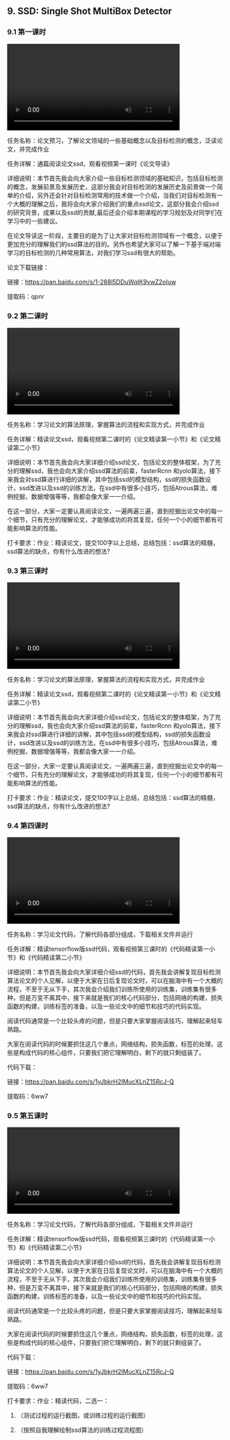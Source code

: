 ## 9. SSD: Single Shot MultiBox Detector

### 9.1 第一课时

<video width=80%  controls >
	<source type="video/mp4" src="009-ssd-single-shot-multibox-detector/009-1.mp4">
</video>

任务名称：论文预习，了解论文领域的一些基础概念以及目标检测的概念，泛读论文，并完成作业

任务详解：通篇阅读论文ssd，观看视频第一课时《论文导读》

详细说明：本节首先我会向大家介绍一些目标检测领域的基础知识，包括目标检测的概念，发展前景及发展历史，这部分我会对目标检测的发展历史及前景做一个简单的介绍，另外还会针对目标检测常用的技术做一个介绍，当我们对目标检测有一个大概的理解之后，我将会向大家介绍我们的重点ssd论文，这部分我会介绍ssd的研究背景，成果以及ssd的贡献,最后还会介绍本期课程的学习规划及对同学们在学习中的一些建议。

在论文导读这一阶段，主要目的是为了让大家对目标检测领域有一个概念，以便于更加充分的理解我们的ssd算法的目的。另外也希望大家可以了解一下基于端对端学习的目标检测的几种常用算法，对我们学习ssd有很大的帮助。

论文下载链接：

链接：https://pan.baidu.com/s/1-288l5DDuWqIK9vwZ2oIuw 

提取码：qpnr 

### 9.2 第二课时

<video width=80%  controls >
	<source type="video/mp4" src="009-ssd-single-shot-multibox-detector/009-2.mp4">
</video>

任务名称：学习论文的算法原理，掌握算法的流程和实现方式，并完成作业

任务详解：精读论文ssd，观看视频第二课时的《论文精读第一小节》和《论文精读第二小节》

详细说明：本节首先我会向大家详细介绍ssd论文，包括论文的整体框架，为了充分的理解ssd，我也会向大家介绍ssd算法的前辈，fasterRcnn 和yolo算法，接下来我会对ssd算进行详细的讲解，其中包括ssd的模型结构，ssd的损失函数设计，ssd改进以及ssd的训练方法，在ssd中有很多小技巧，包括Atrous算法，难例挖掘，数据增强等等，我都会像大家一一介绍。

在这一部分，大家一定要认真阅读论文，一遍两遍三遍，直到挖掘出论文中的每一个细节，只有充分的理解论文，才能够成功的将其复现，任何一个小的细节都有可能影响算法的性能。

打卡要求：作业：精读论文，提交100字以上总结，总结包括：ssd算法的精髓，ssd算法的缺点，你有什么改进的想法?

### 9.3 第三课时

<video width=80%  controls >
	<source type="video/mp4" src="009-ssd-single-shot-multibox-detector/009-3.mp4">
</video>

任务名称：学习论文的算法原理，掌握算法的流程和实现方式，并完成作业

任务详解：精读论文ssd，观看视频第二课时的《论文精读第一小节》和《论文精读第二小节》

详细说明：本节首先我会向大家详细介绍ssd论文，包括论文的整体框架，为了充分的理解ssd，我也会向大家介绍ssd算法的前辈，fasterRcnn 和yolo算法，接下来我会对ssd算进行详细的讲解，其中包括ssd的模型结构，ssd的损失函数设计，ssd改进以及ssd的训练方法，在ssd中有很多小技巧，包括Atrous算法，难例挖掘，数据增强等等，我都会像大家一一介绍。

在这一部分，大家一定要认真阅读论文，一遍两遍三遍，直到挖掘出论文中的每一个细节，只有充分的理解论文，才能够成功的将其复现，任何一个小的细节都有可能影响算法的性能。

打卡要求：作业：精读论文，提交100字以上总结，总结包括：ssd算法的精髓，ssd算法的缺点，你有什么改进的想法?

### 9.4 第四课时

<video width=80%  controls >
	<source type="video/mp4" src="009-ssd-single-shot-multibox-detector/009-4.mp4">
</video>

任务名称：学习论文代码，了解代码各部分组成，下载相关文件并运行

任务详解：精读tensorflow版ssd代码，观看视频第三课时的《代码精读第一小节》和《代码精读第二小节》

详细说明：本节首先我会向大家详细介绍ssd的代码，首先我会讲解复现目标检测算法论文的个人见解，以便于大家在日后复现论文时，可以在脑海中有一个大概的流程，不至于无从下手，其次我会介绍我们训练所使用的训练集，训练集有很多种，但是万变不离其中，接下来就是我们的核心代码部分，包括网络的构建，损失函数的构建，训练标签的准备，以及一些论文中的细节和技巧的代码实现。

阅读代码通常是一个比较头疼的问题，但是只要大家掌握阅读技巧，理解起来轻车熟路。

大家在阅读代码的时候要抓住这几个重点，网络结构，损失函数，标签的处理，这些是构成代码的核心组件，只要我们把它理解明白，剩下的就只剩组装了。

代码下载：

链接：https://pan.baidu.com/s/1yJbkrH2IMucXLnZ15RcJ-Q 

提取码：6ww7 

### 9.5 第五课时

<video width=80%  controls >
	<source type="video/mp4" src="009-ssd-single-shot-multibox-detector/009-5.mp4">
</video>

任务名称：学习论文代码，了解代码各部分组成，下载相关文件并运行

任务详解：精读tensorflow版ssd代码，观看视频第三课时的《代码精读第一小节》和《代码精读第二小节》

详细说明：本节首先我会向大家详细介绍ssd的代码，首先我会讲解复现目标检测算法论文的个人见解，以便于大家在日后复现论文时，可以在脑海中有一个大概的流程，不至于无从下手，其次我会介绍我们训练所使用的训练集，训练集有很多种，但是万变不离其中，接下来就是我们的核心代码部分，包括网络的构建，损失函数的构建，训练标签的准备，以及一些论文中的细节和技巧的代码实现。

阅读代码通常是一个比较头疼的问题，但是只要大家掌握阅读技巧，理解起来轻车熟路。

大家在阅读代码的时候要抓住这几个重点，网络结构，损失函数，标签的处理，这些是构成代码的核心组件，只要我们把它理解明白，剩下的就只剩组装了。

代码下载：

链接：https://pan.baidu.com/s/1yJbkrH2IMucXLnZ15RcJ-Q 

提取码：6ww7 

 打卡要求：作业：精读代码，二选一：

1. （测试过程的运行截图，或训练过程的运行截图）

2. （按照自我理解绘制ssd算法的训练过程流程图）